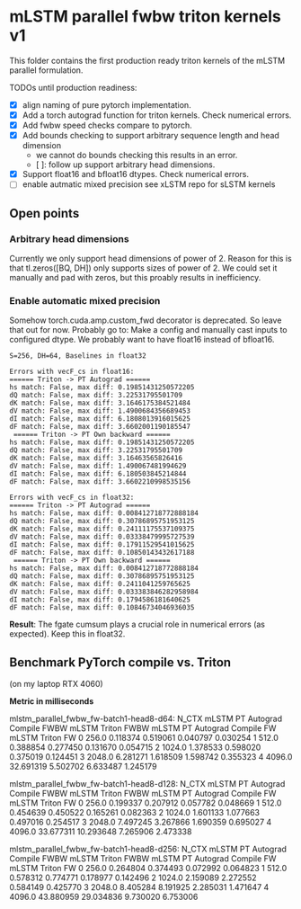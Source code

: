 # mLSTM parallel fwbw triton kernels v1

This folder contains the first production ready triton kernels of the mLSTM parallel formulation.

TODOs until production readiness:

- [x] align naming of pure pytorch implementation.
- [x] Add a torch autograd function for triton kernels. Check numerical errors.
- [x] Add fwbw speed checks compare to pytorch.
- [x] Add bounds checking to support arbitrary sequence length and head dimension
  - we cannot do bounds checking this results in an error.
  - [ ]: follow up support arbitrary head dimensions.
- [x] Support float16 and bfloat16 dtypes. Check numerical errors.
- [ ] enable autmatic mixed precision see xLSTM repo for sLSTM kernels

## Open points

### Arbitrary head dimensions

Currently we only support head dimensions of power of 2.
Reason for this is that tl.zeros([BQ, DH]) only supports sizes of power of 2.
We could set it manually and pad with zeros, but this proably results in inefficiency.

### Enable automatic mixed precision

Somehow torch.cuda.amp.custom_fwd decorator is deprecated.
So leave that out for now.
Probably go to: Make a config and manually cast inputs to configured dtype.
We probably want to have float16 instead of bfloat16.

```
S=256, DH=64, Baselines in float32

Errors with vecF_cs in float16:
====== Triton -> PT Autograd ======
hs match: False, max diff: 0.19851431250572205
dQ match: False, max diff: 3.22531795501709
dK match: False, max diff: 3.1646175384521484
dV match: False, max diff: 1.4900684356689453
dI match: False, max diff: 6.1808013916015625
dF match: False, max diff: 3.6602001190185547
 ====== Triton -> PT Own backward ======
hs match: False, max diff: 0.19851431250572205
dQ match: False, max diff: 3.22531795501709
dK match: False, max diff: 3.16463565826416
dV match: False, max diff: 1.490067481994629
dI match: False, max diff: 6.180503845214844
dF match: False, max diff: 3.6602210998535156

Errors with vecF_cs in float32:
====== Triton -> PT Autograd ======
hs match: False, max diff: 0.008412718772888184
dQ match: False, max diff: 0.30786895751953125
dK match: False, max diff: 0.24111175537109375
dV match: False, max diff: 0.03338479995727539
dI match: False, max diff: 0.17911529541015625
dF match: False, max diff: 0.10850143432617188
 ====== Triton -> PT Own backward ======
hs match: False, max diff: 0.008412718772888184
dQ match: False, max diff: 0.30786895751953125
dK match: False, max diff: 0.2411041259765625
dV match: False, max diff: 0.033383846282958984
dI match: False, max diff: 0.1794586181640625
dF match: False, max diff: 0.10846734046936035
```

**Result**: The fgate cumsum plays a crucial role in numerical errors (as expected). Keep this in float32.

## Benchmark PyTorch compile vs. Triton

(on my laptop RTX 4060)

**Metric in milliseconds**

mlstm_parallel_fwbw_fw-batch1-head8-d64:
    N_CTX  mLSTM PT Autograd Compile FWBW  mLSTM Triton FWBW  mLSTM PT Autograd Compile FW  mLSTM Triton FW
0   256.0                        0.118374           0.519061                      0.040797         0.030254
1   512.0                        0.388854           0.277450                      0.131670         0.054715
2  1024.0                        1.378533           0.598020                      0.375019         0.124451
3  2048.0                        6.281271           1.618509                      1.598742         0.355323
4  4096.0                       32.691319           5.502702                      6.633487         1.245179

mlstm_parallel_fwbw_fw-batch1-head8-d128:
    N_CTX  mLSTM PT Autograd Compile FWBW  mLSTM Triton FWBW  mLSTM PT Autograd Compile FW  mLSTM Triton FW
0   256.0                        0.199337           0.207912                      0.057782         0.048669
1   512.0                        0.454639           0.450522                      0.165261         0.082363
2  1024.0                        1.601133           1.077663                      0.497016         0.254517
3  2048.0                        7.497245           3.267866                      1.690359         0.695027
4  4096.0                       33.677311          10.293648                      7.265906         2.473338

mlstm_parallel_fwbw_fw-batch1-head8-d256:
    N_CTX  mLSTM PT Autograd Compile FWBW  mLSTM Triton FWBW  mLSTM PT Autograd Compile FW  mLSTM Triton FW
0   256.0                        0.264804           0.374493                      0.072992         0.064823
1   512.0                        0.578312           0.774771                      0.178977         0.142496
2  1024.0                        2.159089           2.272552                      0.584149         0.425770
3  2048.0                        8.405284           8.191925                      2.285031         1.471647
4  4096.0                       43.880959          29.034836                      9.730020         6.753006
